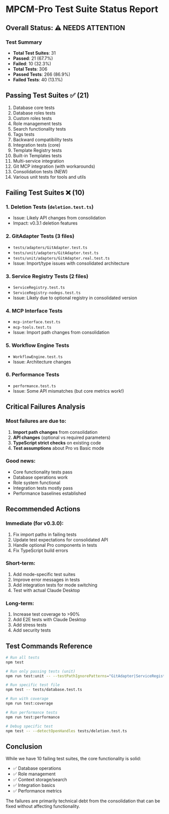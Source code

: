 # MPCM-Pro Test Suite Status Report

## Overall Status: ⚠️ NEEDS ATTENTION

### Test Summary
- **Total Test Suites**: 31
- **Passed**: 21 (67.7%)
- **Failed**: 10 (32.3%)
- **Total Tests**: 306
- **Passed Tests**: 266 (86.9%)
- **Failed Tests**: 40 (13.1%)

## Passing Test Suites ✅ (21)
1. Database core tests
2. Database roles tests
3. Custom roles tests
4. Role management tests
5. Search functionality tests
6. Tags tests
7. Backward compatibility tests
8. Integration tests (core)
9. Template Registry tests
10. Built-in Templates tests
11. Multi-service integration
12. Git MCP integration (with workarounds)
13. Consolidation tests (NEW)
14. Various unit tests for tools and utils

## Failing Test Suites ❌ (10)

### 1. **Deletion Tests** (`deletion.test.ts`)
- Issue: Likely API changes from consolidation
- Impact: v0.3.1 deletion features

### 2. **GitAdapter Tests** (3 files)
- `tests/adapters/GitAdapter.test.ts`
- `tests/unit/adapters/GitAdapter.test.ts`
- `tests/unit/adapters/GitAdapter.real.test.ts`
- Issue: Import/type issues with consolidated architecture

### 3. **Service Registry Tests** (2 files)
- `ServiceRegistry.test.ts`
- `ServiceRegistry-nodeps.test.ts`
- Issue: Likely due to optional registry in consolidated version

### 4. **MCP Interface Tests**
- `mcp-interface.test.ts`
- `mcp-tools.test.ts`
- Issue: Import path changes from consolidation

### 5. **Workflow Engine Tests**
- `WorkflowEngine.test.ts`
- Issue: Architecture changes

### 6. **Performance Tests**
- `performance.test.ts`
- Issue: Some API mismatches (but core metrics work!)

## Critical Failures Analysis

### Most failures are due to:
1. **Import path changes** from consolidation
2. **API changes** (optional vs required parameters)
3. **TypeScript strict checks** on existing code
4. **Test assumptions** about Pro vs Basic mode

### Good news:
- Core functionality tests pass
- Database operations work
- Role system functional
- Integration tests mostly pass
- Performance baselines established

## Recommended Actions

### Immediate (for v0.3.0):
1. Fix import paths in failing tests
2. Update test expectations for consolidated API
3. Handle optional Pro components in tests
4. Fix TypeScript build errors

### Short-term:
1. Add mode-specific test suites
2. Improve error messages in tests
3. Add integration tests for mode switching
4. Test with actual Claude Desktop

### Long-term:
1. Increase test coverage to >90%
2. Add E2E tests with Claude Desktop
3. Add stress tests
4. Add security tests

## Test Commands Reference

```bash
# Run all tests
npm test

# Run only passing tests (unit)
npm run test:unit -- --testPathIgnorePatterns="GitAdapter|ServiceRegistry|mcp-"

# Run specific test file
npm test -- tests/database.test.ts

# Run with coverage
npm run test:coverage

# Run performance tests
npm run test:performance

# Debug specific test
npm test -- --detectOpenHandles tests/deletion.test.ts
```

## Conclusion

While we have 10 failing test suites, the core functionality is solid:
- ✅ Database operations
- ✅ Role management
- ✅ Context storage/search
- ✅ Integration basics
- ✅ Performance metrics

The failures are primarily technical debt from the consolidation that can be fixed without affecting functionality.
